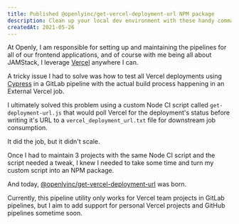```yaml
---
title: Published @openlyinc/get-vercel-deployment-url NPM package
description: Clean up your local dev environment with these handy commands
createdAt: 2021-05-26
---
```


At Openly, I am responsible for setting up and maintaining the pipelines for all of our frontend applications, and of course with me being all about JAMStack, I leverage [Vercel](https://vercel.com) anywhere I can.

A tricky issue I had to solve was how to test all Vercel deployments using [Cypress](https://www.cypress.io/) in a GitLab pipeline with the actual build process happening in an External Vercel job.

I ultimately solved this problem using a custom Node CI script called `get-deployment-url.js` that would poll Vercel for the deployment's status before writing it's URL to a `vercel_deployment_url.txt` file for downstream job consumption.

It did the job, but it didn't scale.

Once I had to maintain 3 projects with the same Node CI script and the script needed a tweak, I knew I needed to take some time and turn my custom script into an NPM package.

And today, [@openlyinc/get-vercel-deployment-url](https://www.npmjs.com/package/@openlyinc/get-vercel-deployment-url) was born.

Currently, this pipeline utility only works for Vercel team projects in GitLab pipelines, but I aim to add support for personal Vercel projects and GitHub pipelines sometime soon.

